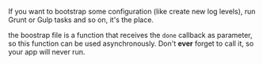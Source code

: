 If you want to bootstrap some configuration (like create new log levels), run Grunt or Gulp tasks and so on, it's the place.

the boostrap file is a function that receives the `done` callback as parameter, so this function can be used asynchronously.
Don't **ever** forget to call it, so your app will never run.